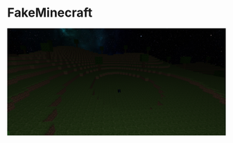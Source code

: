 # FakeMinecraft

![screenshot](https://github.com/Haranoi17/FakeMinecraft/blob/main/screenshots/screenshot.png)
